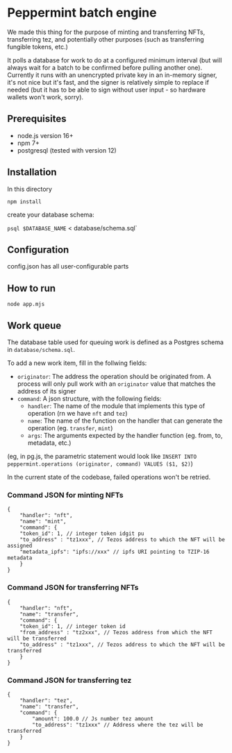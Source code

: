 # Peppermint batch engine

We made this thing for the purpose of minting and transferring NFTs, transferring tez, and potentially other purposes (such as transferring fungible tokens, etc.)

It polls a database for work to do at a configured minimum interval (but will always wait for a batch to be confirmed before pulling another one). Currently it runs with an unencrypted private key in an in-memory signer, it's not nice but it's fast, and the signer is relatively simple to replace if needed (but it has to be able to sign without user input - so hardware wallets won't work, sorry).

## Prerequisites
- node.js version 16+
- npm 7+
- postgresql (tested with version 12)

## Installation

In this directory 

`npm install`

create your database schema:

`psql $DATABASE_NAME` < database/schema.sql`

## Configuration

config.json has all user-configurable parts

## How to run

`node app.mjs`

## Work queue

The database table used for queuing work is defined as a Postgres schema in `database/schema.sql`.

To add a new work item, fill in the follwing fields:
- `originator`: The address the operation should be originated from. A process will only pull work with an `originator` value that matches the address of its signer
- `command`: A json structure, with the following fields:
  - `handler`: The name of the module that implements this type of operation (rn we have `nft` and `tez`)
  - `name`: The name of the function on the handler that can generate the operation (eg. `transfer`, `mint`)
  - `args`: The arguments expected by the handler function (eg. from, to, metadata, etc.)

(eg, in pg.js, the parametric statement would look like `INSERT INTO peppermint.operations (originator, command) VALUES ($1, $2)`)

In the current state of the codebase, failed operations won't be retried.

### Command JSON for minting NFTs

```
{
	"handler": "nft",
	"name": "mint",
	"command": {
	"token_id": 1, // integer token idgit pu
	"to_address" : "tz1xxx", // Tezos address to which the NFT will be assigned
	"metadata_ipfs": "ipfs://xxx" // ipfs URI pointing to TZIP-16 metadata
	}
}
```

### Command JSON for transferring NFTs

```
{
	"handler": "nft",
	"name": "transfer",
	"command": {
	"token_id": 1, // integer token id
	"from_address" : "tz2xxx", // Tezos address from which the NFT will be transferred
	"to_address" : "tz1xxx", // Tezos address to which the NFT will be transferred
	}
}
```

### Command JSON for transferring tez

```
{
	"handler": "tez",
	"name": "transfer",
	"command": {
		"amount": 100.0 // Js number tez amount
		"to_address": "tz1xxx" // Address where the tez will be transferred
	}
}
```
